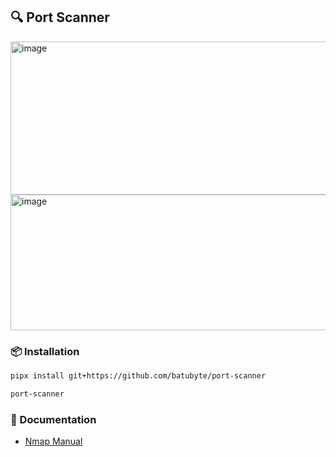## 🔍 Port Scanner
<img width="739" height="245" alt="image" src="https://github.com/user-attachments/assets/700eb24c-93a8-480c-8253-2831b9ce6ece" />
<img width="731" height="217" alt="image" src="https://github.com/user-attachments/assets/e538297c-bac4-48ba-bf03-97f7e9327448" />

### 📦 Installation
```bash
pipx install git+https://github.com/batubyte/port-scanner
```
```bash
port-scanner
```

### 📄 Documentation
* [Nmap Manual](https://nmap.org/book/man.html)
